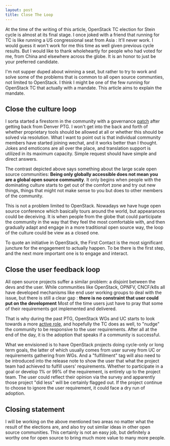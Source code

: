 ```yaml
---
layout: post
title: Close The Loop
---
```


At the time of the writing of this article, OpenStack TC election for Stein cycle is almost at its final stage. I once joked with a friend that running for TC is like running a US congressional seat from Asia : It'll never work. I would guess it won't work for me this time as well given previous cycle results. But I would like to thank wholeheartly for people who had voted for me, from China and elsewhere across the globe. It is an honor to just be your preferred candidate.

I'm not supper duped about winning a seat, but rather to try to work and solve some of the problems that is common to all open source communties, not limited to OpenStack. I think I might be one of the few running for OpenStack TC that actually with a mandate. This article aims to explain the mandate.

## Close the culture loop

I sorta started a firestorm in the community with a governance [patch](https://review.openstack.org/602697) after getting back from Denver PTG. I won't get into the back and forth of whether proprietary tools should be allowed at all or whether this should be solved via resolution. What I want to point out is that individual community members have started joining wechat, and it works better than I thought. Jokes and emoticons are all over the place, and translation support is utilized in its maximum capacity. Simple request should have simple and direct answers.

The contrast depicted above says something about the large scale open source communities: **Being only globally accessible does not mean you are a global open source community**. It only begins when people with the dominating culture starts to get out of the comfort zone and try out new things, things that might not make sense to you but does to other members of the community. 

This is not a problem limited to OpenStack. Nowadays we have huge open source conference which basically tours around the world, but appearances could be deceiving. It is when people from the globe that could participate the community in the way that they feel the most comfortable with, and then gradually adapt and engage in a more traditional open source way, the loop of the culture could be view as a closed one.

To quote an initiative in OpenStack, the First Contact is the most significant juncture for the engagement to actually happen. To be there is the first step, and the next more important one is to engage and interact.

## Close the user feedback loop

All open source projects suffer a similar problem: a disjoint between the devs and the user. While communities like OpenStack, OPNFV, CNCF/k8s all have developed mechanisms like end user working groups to deal with the issue, but there is still a clear gap : **there is no constraint that user could put on the development** Most of the time users just have to pray that some of their requirements got implemented and delivered.

That is why during the past PTG, OpenStack WGs and UC starts to look towards a more [active role](https://review.openstack.org/602799), and hopefully the TC does as well, to "nudge" the community to be responsive to the user requirements. After all at the end of the day, it is the adoption that speaks if a community is successful.

What we envisioned is to have OpenStack projects doing cycle-only or long term goals, the latter of which usually comes from user survey from UC or requirements gathering from WGs. And a "fulfillment" tag will also need to be introduced into the release note to show the user that what the project team had achieved to fulfill users' requirements. Whether to participate in a goal or develop 1% or 99% of the requirement, is entirely up to the project team. The user could reflect their opinion via the survey and apparently those project "did less" will be certainly flagged out. If the project continue to choose to ignore the user requirement, it could face a dry run of adoption.

## Closing statement

I will be working on the above mentioned two areas no matter what the result of the elections are, and also try out similar ideas in other open source communities. This certainly is not an easy job, but definitely a worthy one for open source to bring much more value to many more people.
